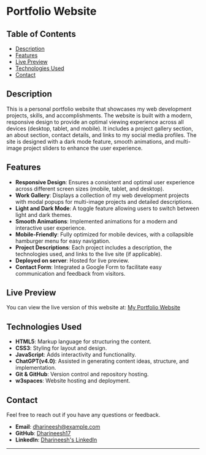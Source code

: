 # Portfolio Website

## Table of Contents

- [Description](#description)
- [Features](#features)
- [Live Preview](#live-preview)
- [Technologies Used](#technologies-used)
- [Contact](#contact)

## Description

This is a personal portfolio website that showcases my web development projects, skills, and accomplishments. The website is built with a modern, responsive design to provide an optimal viewing experience across all devices (desktop, tablet, and mobile). It includes a project gallery section, an about section, contact details, and links to my social media profiles. The site is designed with a dark mode feature, smooth animations, and multi-image project sliders to enhance the user experience.

## Features

- **Responsive Design**: Ensures a consistent and optimal user experience across different screen sizes (mobile, tablet, and desktop).
- **Work Gallery**: Displays a collection of my web development projects with modal popups for multi-image projects and detailed descriptions.
- **Light and Dark Mode**: A toggle feature allowing users to switch between light and dark themes.
- **Smooth Animations**: Implemented animations for a modern and interactive user experience.
- **Mobile-Friendly**: Fully optimized for mobile devices, with a collapsible hamburger menu for easy navigation.
- **Project Descriptions**: Each project includes a description, the technologies used, and links to the live site (if applicable).
- **Deployed on server**: Hosted for live preview.
- **Contact Form**: Integrated a Google Form to facilitate easy communication and feedback from visitors.

## Live Preview

You can view the live version of this website at: [My Portfolio Website](https://dharineesh17.w3spaces.com/)

## Technologies Used

- **HTML5**: Markup language for structuring the content.
- **CSS3**: Styling for layout and design.
- **JavaScript**: Adds interactivity and functionality.
- **ChatGPT(v4.0)**: Assisted in generating content ideas, structure, and implementation.
- **Git & GitHub**: Version control and repository hosting.
- **w3spaces**: Website hosting and deployment.

## Contact

Feel free to reach out if you have any questions or feedback.

- **Email**: dharineesh@example.com
- **GitHub**: [Dharineesh17](https://github.com/dharineesh17)
- **LinkedIn**: [Dharineesh's LinkedIn](https://linkedin.com/in/dharineesh17)
---